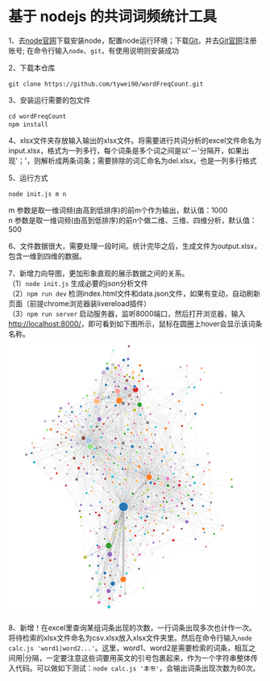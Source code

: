 # 基于 nodejs 的共词词频统计工具

1、去[node官网](https://nodejs.org/en/)下载安装node，配置node运行环境；下载[Git](https://git-scm.com/downloads)，并去[Git官网](https://github.com/)注册账号; 在命令行输入`node`、`git`，有使用说明则安装成功

2、下载本仓库
```
git clone https://github.com/tywei90/wordFreqCount.git
```

3、安装运行需要的包文件
```
cd wordFreqCount
npm install
```

4、xlsx文件夹存放输入输出的xlsx文件。将需要进行共词分析的excel文件命名为input.xlsx，格式为一列多行，每个词条是多个词之间是以'－'分隔开，如果出现'；'，则解析成两条词条；需要排除的词汇命名为del.xlsx，也是一列多行格式

5、运行方式
```
node init.js m n
```
m 参数是取一维词频(由高到低排序)的前m个作为输出，默认值：1000  
n 参数是取一维词频(由高到低排序)的前n个做二维、三维、四维分析，默认值：500

6、文件数据很大，需要处理一段时间。统计完毕之后，生成文件为output.xlsx，包含一维到四维的数据。

7、新增力向导图，更加形象直观的展示数据之间的关系。  
    （1）`node init.js` 生成必要的json分析文件  
    （2）`npm run dev` 检测index.html文件和data.json文件，如果有变动，自动刷新页面（前提chrome浏览器装livereload插件）  
    （3）`npm run server` 启动服务器，监听8000端口，然后打开浏览器，输入[http://localhost:8000/](http://localhost:8000/)，即可看到如下图所示，鼠标在圆圈上hover会显示该词条名称。
    ![力向导图](./dist/graph.jpg "力向导图")  

8、新增！在excel里查询某组词条出现的次数，一行词条出现多次也计作一次。将待检索的xlsx文件命名为csv.xlsx放入xlsx文件夹里。然后在命令行输入`node calc.js 'word1|word2...'`。这里，word1、word2是需要检索的词条，相互之间用|分隔，一定要注意这些词要用英文的引号包裹起来，作为一个字符串整体传入代码。可以做如下测试：`node calc.js '本书'`，会输出词条出现次数为80次。





